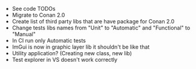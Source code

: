 - See code TODOs
- Migrate to Conan 2.0
- Create list of third party libs that are have package for Conan 2.0
- Change tests libs names from "Unit" to "Automatic" and "Functional" to "Manual"
- In CI run only Automatic tests
- ImGui is now in graphic layer lib it shouldn't be like that
- Utility application? (Creating new class, new lib)
- Test explorer in VS doesn't work correctly